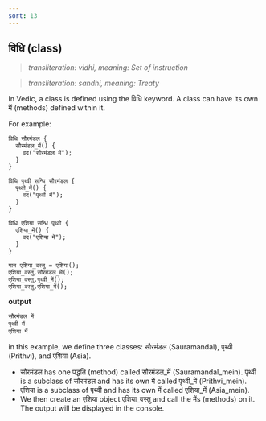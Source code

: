 ```yaml
---
sort: 13
---
```

## विधि (class)

>_transliteration: vidhi, meaning: Set of instruction_

>_transliteration: sandhi, meaning: Treaty_


In Vedic, a class is defined using the विधि keyword.
A class can have its own में (methods) defined within it.

For example:

```ved
विधि सौरमंडल {
  सौरमंडल_में() {
    वद("सौरमंडल में");
  }
}

विधि पृथ्वी सन्धि सौरमंडल {
  पृथ्वी_में() {
    वद("पृथ्वी में");
  }
}

विधि एशिया सन्धि पृथ्वी {
  एशिया_में() {
    वद("एशिया में");
  }
}

मान एशिया_वस्तु = एशिया();
एशिया_वस्तु.सौरमंडल_में();
एशिया_वस्तु.पृथ्वी_में();
एशिया_वस्तु.एशिया_में();
```

**output**

```bash
सौरमंडल में
पृथ्वी में
एशिया में
```

in this example, we define three classes: सौरमंडल (Sauramandal), पृथ्वी (Prithvi), and एशिया (Asia).

- सौरमंडल has one पद्धति (method) called सौरमंडल_में (Sauramandal_mein).
पृथ्वी is a subclass of सौरमंडल and has its own में called पृथ्वी_में (Prithvi_mein).
- एशिया is a subclass of पृथ्वी and has its own में called एशिया_में (Asia_mein).
- We then create an एशिया object एशिया_वस्तु and call the मेंs (methods) on it. The output will be displayed in the console.
